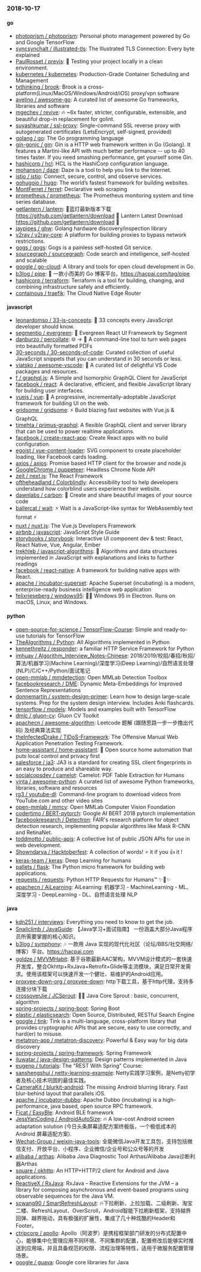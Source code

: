 ### 2018-10-17

#### go
* [photoprism / photoprism](https://github.com/photoprism/photoprism): Personal photo management powered by Go and Google TensorFlow
* [syncsynchalt / illustrated-tls](https://github.com/syncsynchalt/illustrated-tls): The Illustrated TLS Connection: Every byte explained
* [PaulRosset / previs](https://github.com/PaulRosset/previs): 🎯 Testing your project locally in a clean environment.
* [kubernetes / kubernetes](https://github.com/kubernetes/kubernetes): Production-Grade Container Scheduling and Management
* [txthinking / brook](https://github.com/txthinking/brook): Brook is a cross-platform(Linux/MacOS/Windows/Android/iOS) proxy/vpn software
* [avelino / awesome-go](https://github.com/avelino/awesome-go): A curated list of awesome Go frameworks, libraries and software
* [mgechev / revive](https://github.com/mgechev/revive): 🔥 ~6x faster, stricter, configurable, extensible, and beautiful drop-in replacement for golint.
* [suyashkumar / ssl-proxy](https://github.com/suyashkumar/ssl-proxy): Single-command SSL reverse proxy with autogenerated certificates (LetsEncrypt, self-signed, provided)
* [golang / go](https://github.com/golang/go): The Go programming language
* [gin-gonic / gin](https://github.com/gin-gonic/gin): Gin is a HTTP web framework written in Go (Golang). It features a Martini-like API with much better performance -- up to 40 times faster. If you need smashing performance, get yourself some Gin.
* [hashicorp / hcl](https://github.com/hashicorp/hcl): HCL is the HashiCorp configuration language.
* [mohanson / daze](https://github.com/mohanson/daze): Daze is a tool to help you link to the Internet.
* [istio / istio](https://github.com/istio/istio): Connect, secure, control, and observe services.
* [gohugoio / hugo](https://github.com/gohugoio/hugo): The world’s fastest framework for building websites.
* [MontFerret / ferret](https://github.com/MontFerret/ferret): Declarative web scraping
* [prometheus / prometheus](https://github.com/prometheus/prometheus): The Prometheus monitoring system and time series database.
* [getlantern / lantern](https://github.com/getlantern/lantern): 🔴蓝灯最新版本下载 https://github.com/getlantern/download 🔴 Lantern Latest Download https://github.com/getlantern/download 🔴
* [jaypipes / ghw](https://github.com/jaypipes/ghw): Golang hardware discovery/inspection library
* [v2ray / v2ray-core](https://github.com/v2ray/v2ray-core): A platform for building proxies to bypass network restrictions.
* [gogs / gogs](https://github.com/gogs/gogs): Gogs is a painless self-hosted Git service.
* [sourcegraph / sourcegraph](https://github.com/sourcegraph/sourcegraph): Code search and intelligence, self-hosted and scalable
* [google / go-cloud](https://github.com/google/go-cloud): A library and tools for open cloud development in Go.
* [b3log / pipe](https://github.com/b3log/pipe): 🎷 一款小而美的 Go 博客平台。https://hacpai.com/tag/pipe
* [hashicorp / terraform](https://github.com/hashicorp/terraform): Terraform is a tool for building, changing, and combining infrastructure safely and efficiently.
* [containous / traefik](https://github.com/containous/traefik): The Cloud Native Edge Router

#### javascript
* [leonardomso / 33-js-concepts](https://github.com/leonardomso/33-js-concepts): 📜 33 concepts every JavaScript developer should know.
* [segmentio / evergreen](https://github.com/segmentio/evergreen): 🌲 Evergreen React UI Framework by Segment
* [danburzo / percollate](https://github.com/danburzo/percollate): 🌐 → 📖 A command-line tool to turn web pages into beautifully formatted PDFs
* [30-seconds / 30-seconds-of-code](https://github.com/30-seconds/30-seconds-of-code): Curated collection of useful JavaScript snippets that you can understand in 30 seconds or less.
* [viatsko / awesome-vscode](https://github.com/viatsko/awesome-vscode): 🎨 A curated list of delightful VS Code packages and resources.
* [f / graphql.js](https://github.com/f/graphql.js): A Simple and Isomorphic GraphQL Client for JavaScript
* [facebook / react](https://github.com/facebook/react): A declarative, efficient, and flexible JavaScript library for building user interfaces.
* [vuejs / vue](https://github.com/vuejs/vue): 🖖 A progressive, incrementally-adoptable JavaScript framework for building UI on the web.
* [gridsome / gridsome](https://github.com/gridsome/gridsome): ⚡️ Build blazing fast websites with Vue.js & GraphQL
* [tjmehta / primus-graphql](https://github.com/tjmehta/primus-graphql): A flexible GraphQL client and server library that can be used to power realtime applications.
* [facebook / create-react-app](https://github.com/facebook/create-react-app): Create React apps with no build configuration.
* [egoist / vue-content-loader](https://github.com/egoist/vue-content-loader): SVG component to create placeholder loading, like Facebook cards loading.
* [axios / axios](https://github.com/axios/axios): Promise based HTTP client for the browser and node.js
* [GoogleChrome / puppeteer](https://github.com/GoogleChrome/puppeteer): Headless Chrome Node API
* [zeit / next.js](https://github.com/zeit/next.js): The React Framework
* [oftheheadland / Colorblindly](https://github.com/oftheheadland/Colorblindly): Accessibility tool to help developers understand how colorblind users experience their website.
* [dawnlabs / carbon](https://github.com/dawnlabs/carbon): 🎨 Create and share beautiful images of your source code
* [ballercat / walt](https://github.com/ballercat/walt): ⚡️ Walt is a JavaScript-like syntax for WebAssembly text format ⚡️
* [nuxt / nuxt.js](https://github.com/nuxt/nuxt.js): The Vue.js Developers Framework
* [airbnb / javascript](https://github.com/airbnb/javascript): JavaScript Style Guide
* [storybooks / storybook](https://github.com/storybooks/storybook): Interactive UI component dev & test: React, React Native, Vue, Angular, Ember
* [trekhleb / javascript-algorithms](https://github.com/trekhleb/javascript-algorithms): 🤖 Algorithms and data structures implemented in JavaScript with explanations and links to further readings
* [facebook / react-native](https://github.com/facebook/react-native): A framework for building native apps with React.
* [apache / incubator-superset](https://github.com/apache/incubator-superset): Apache Superset (incubating) is a modern, enterprise-ready business intelligence web application
* [felixrieseberg / windows95](https://github.com/felixrieseberg/windows95): 💩🚀 Windows 95 in Electron. Runs on macOS, Linux, and Windows.

#### python
* [open-source-for-science / TensorFlow-Course](https://github.com/open-source-for-science/TensorFlow-Course): Simple and ready-to-use tutorials for TensorFlow
* [TheAlgorithms / Python](https://github.com/TheAlgorithms/Python): All Algorithms implemented in Python
* [kennethreitz / responder](https://github.com/kennethreitz/responder): a familiar HTTP Service Framework for Python
* [imhuay / Algorithm_Interview_Notes-Chinese](https://github.com/imhuay/Algorithm_Interview_Notes-Chinese): 2018/2019/校招/春招/秋招/算法/机器学习(Machine Learning)/深度学习(Deep Learning)/自然语言处理(NLP)/C/C++/Python/面试笔记
* [open-mmlab / mmdetection](https://github.com/open-mmlab/mmdetection): Open MMLab Detection Toolbox
* [facebookresearch / DME](https://github.com/facebookresearch/DME): Dynamic Meta-Embeddings for Improved Sentence Representations
* [donnemartin / system-design-primer](https://github.com/donnemartin/system-design-primer): Learn how to design large-scale systems. Prep for the system design interview. Includes Anki flashcards.
* [tensorflow / models](https://github.com/tensorflow/models): Models and examples built with TensorFlow
* [dmlc / gluon-cv](https://github.com/dmlc/gluon-cv): Gluon CV Toolkit
* [apachecn / awesome-algorithm](https://github.com/apachecn/awesome-algorithm): Leetcode 题解 (跟随思路一步一步撸出代码) 及经典算法实现
* [theInfectedDrake / TIDoS-Framework](https://github.com/theInfectedDrake/TIDoS-Framework): The Offensive Manual Web Application Penetration Testing Framework.
* [home-assistant / home-assistant](https://github.com/home-assistant/home-assistant): 🏡 Open source home automation that puts local control and privacy first
* [salesforce / ja3](https://github.com/salesforce/ja3): JA3 is a standard for creating SSL client fingerprints in an easy to produce and shareable way.
* [socialcopsdev / camelot](https://github.com/socialcopsdev/camelot): Camelot: PDF Table Extraction for Humans
* [vinta / awesome-python](https://github.com/vinta/awesome-python): A curated list of awesome Python frameworks, libraries, software and resources
* [rg3 / youtube-dl](https://github.com/rg3/youtube-dl): Command-line program to download videos from YouTube.com and other video sites
* [open-mmlab / mmcv](https://github.com/open-mmlab/mmcv): Open MMLab Computer Vision Foundation
* [codertimo / BERT-pytorch](https://github.com/codertimo/BERT-pytorch): Google AI BERT 2018 pytorch implementation
* [facebookresearch / Detectron](https://github.com/facebookresearch/Detectron): FAIR's research platform for object detection research, implementing popular algorithms like Mask R-CNN and RetinaNet.
* [toddmotto / public-apis](https://github.com/toddmotto/public-apis): A collective list of public JSON APIs for use in web development.
* [Showndarya / Hacktoberfest](https://github.com/Showndarya/Hacktoberfest): A collection of words! ⭐️ it if you 👍 it !
* [keras-team / keras](https://github.com/keras-team/keras): Deep Learning for humans
* [pallets / flask](https://github.com/pallets/flask): The Python micro framework for building web applications.
* [requests / requests](https://github.com/requests/requests): Python HTTP Requests for Humans™ ✨🍰✨
* [apachecn / AiLearning](https://github.com/apachecn/AiLearning): AiLearning: 机器学习 - MachineLearning - ML、深度学习 - DeepLearning - DL、自然语言处理 NLP

#### java
* [kdn251 / interviews](https://github.com/kdn251/interviews): Everything you need to know to get the job.
* [Snailclimb / JavaGuide](https://github.com/Snailclimb/JavaGuide): 【Java学习+面试指南】 一份涵盖大部分Java程序员所需要掌握的核心知识。
* [b3log / symphony](https://github.com/b3log/symphony): 🎶 一款用 Java 实现的现代化社区（论坛/BBS/社交网络/博客）平台。https://hacpai.com
* [goldze / MVVMHabit](https://github.com/goldze/MVVMHabit): 基于谷歌最新AAC架构，MVVM设计模式的一套快速开发库，整合Okhttp+RxJava+Retrofit+Glide等主流模块，满足日常开发需求。使用该框架可以快速开发一个健壮、易维护的Android应用。
* [proxyee-down-org / proxyee-down](https://github.com/proxyee-down-org/proxyee-down): http下载工具，基于http代理，支持多连接分块下载
* [crossoverJie / JCSprout](https://github.com/crossoverJie/JCSprout): 👨‍🎓 Java Core Sprout : basic, concurrent, algorithm
* [spring-projects / spring-boot](https://github.com/spring-projects/spring-boot): Spring Boot
* [elastic / elasticsearch](https://github.com/elastic/elasticsearch): Open Source, Distributed, RESTful Search Engine
* [google / tink](https://github.com/google/tink): Tink is a multi-language, cross-platform library that provides cryptographic APIs that are secure, easy to use correctly, and hard(er) to misuse.
* [metatron-app / metatron-discovery](https://github.com/metatron-app/metatron-discovery): Powerful & Easy way for big data discovery
* [spring-projects / spring-framework](https://github.com/spring-projects/spring-framework): Spring Framework
* [iluwatar / java-design-patterns](https://github.com/iluwatar/java-design-patterns): Design patterns implemented in Java
* [eugenp / tutorials](https://github.com/eugenp/tutorials): The "REST With Spring" Course:
* [sanshengshui / netty-learning-example](https://github.com/sanshengshui/netty-learning-example): Netty实践学习案例，是Netty初学者及核心技术巩固的最佳实践。
* [CameraKit / blurkit-android](https://github.com/CameraKit/blurkit-android): The missing Android blurring library. Fast blur-behind layout that parallels iOS.
* [apache / incubator-dubbo](https://github.com/apache/incubator-dubbo): Apache Dubbo (incubating) is a high-performance, java based, open source RPC framework.
* [Ficat / EasyBle](https://github.com/Ficat/EasyBle): Android BLE framework
* [JessYanCoding / AndroidAutoSize](https://github.com/JessYanCoding/AndroidAutoSize): 🔥 A low-cost Android screen adaptation solution (今日头条屏幕适配方案终极版，一个极低成本的 Android 屏幕适配方案).
* [Wechat-Group / weixin-java-tools](https://github.com/Wechat-Group/weixin-java-tools): 全能微信Java开发工具包，支持包括微信支付、开放平台、小程序、企业微信/企业号和公众号等的开发
* [alibaba / arthas](https://github.com/alibaba/arthas): Alibaba Java Diagnostic Tool Arthas/Alibaba Java诊断利器Arthas
* [square / okhttp](https://github.com/square/okhttp): An HTTP+HTTP/2 client for Android and Java applications.
* [ReactiveX / RxJava](https://github.com/ReactiveX/RxJava): RxJava – Reactive Extensions for the JVM – a library for composing asynchronous and event-based programs using observable sequences for the Java VM.
* [scwang90 / SmartRefreshLayout](https://github.com/scwang90/SmartRefreshLayout): 🔥下拉刷新、上拉加载、二级刷新、淘宝二楼、RefreshLayout、OverScroll，Android智能下拉刷新框架，支持越界回弹、越界拖动，具有极强的扩展性，集成了几十种炫酷的Header和 Footer。
* [ctripcorp / apollo](https://github.com/ctripcorp/apollo): Apollo（阿波罗）是携程框架部门研发的分布式配置中心，能够集中化管理应用不同环境、不同集群的配置，配置修改后能够实时推送到应用端，并且具备规范的权限、流程治理等特性，适用于微服务配置管理场景。
* [google / guava](https://github.com/google/guava): Google core libraries for Java
